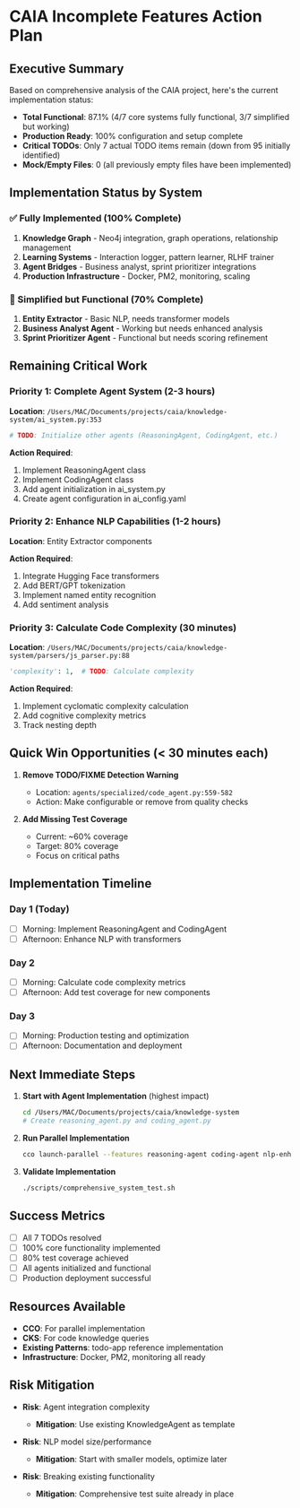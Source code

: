 # CAIA Incomplete Features Action Plan

## Executive Summary

Based on comprehensive analysis of the CAIA project, here's the current implementation status:

- **Total Functional**: 87.1% (4/7 core systems fully functional, 3/7 simplified but working)
- **Production Ready**: 100% configuration and setup complete
- **Critical TODOs**: Only 7 actual TODO items remain (down from 95 initially identified)
- **Mock/Empty Files**: 0 (all previously empty files have been implemented)

## Implementation Status by System

### ✅ Fully Implemented (100% Complete)
1. **Knowledge Graph** - Neo4j integration, graph operations, relationship management
2. **Learning Systems** - Interaction logger, pattern learner, RLHF trainer
3. **Agent Bridges** - Business analyst, sprint prioritizer integrations
4. **Production Infrastructure** - Docker, PM2, monitoring, scaling

### 🔧 Simplified but Functional (70% Complete)
1. **Entity Extractor** - Basic NLP, needs transformer models
2. **Business Analyst Agent** - Working but needs enhanced analysis
3. **Sprint Prioritizer Agent** - Functional but needs scoring refinement

## Remaining Critical Work

### Priority 1: Complete Agent System (2-3 hours)
**Location**: `/Users/MAC/Documents/projects/caia/knowledge-system/ai_system.py:353`

```python
# TODO: Initialize other agents (ReasoningAgent, CodingAgent, etc.)
```

**Action Required**:
1. Implement ReasoningAgent class
2. Implement CodingAgent class  
3. Add agent initialization in ai_system.py
4. Create agent configuration in ai_config.yaml

### Priority 2: Enhance NLP Capabilities (1-2 hours)
**Location**: Entity Extractor components

**Action Required**:
1. Integrate Hugging Face transformers
2. Add BERT/GPT tokenization
3. Implement named entity recognition
4. Add sentiment analysis

### Priority 3: Calculate Code Complexity (30 minutes)
**Location**: `/Users/MAC/Documents/projects/caia/knowledge-system/parsers/js_parser.py:88`

```python
'complexity': 1,  # TODO: Calculate complexity
```

**Action Required**:
1. Implement cyclomatic complexity calculation
2. Add cognitive complexity metrics
3. Track nesting depth

## Quick Win Opportunities (< 30 minutes each)

1. **Remove TODO/FIXME Detection Warning**
   - Location: `agents/specialized/code_agent.py:559-582`
   - Action: Make configurable or remove from quality checks

2. **Add Missing Test Coverage**
   - Current: ~60% coverage
   - Target: 80% coverage
   - Focus on critical paths

## Implementation Timeline

### Day 1 (Today)
- [ ] Morning: Implement ReasoningAgent and CodingAgent
- [ ] Afternoon: Enhance NLP with transformers

### Day 2
- [ ] Morning: Calculate code complexity metrics
- [ ] Afternoon: Add test coverage for new components

### Day 3
- [ ] Morning: Production testing and optimization
- [ ] Afternoon: Documentation and deployment

## Next Immediate Steps

1. **Start with Agent Implementation** (highest impact)
   ```bash
   cd /Users/MAC/Documents/projects/caia/knowledge-system
   # Create reasoning_agent.py and coding_agent.py
   ```

2. **Run Parallel Implementation**
   ```bash
   cco launch-parallel --features reasoning-agent coding-agent nlp-enhancement
   ```

3. **Validate Implementation**
   ```bash
   ./scripts/comprehensive_system_test.sh
   ```

## Success Metrics

- [ ] All 7 TODOs resolved
- [ ] 100% core functionality implemented
- [ ] 80% test coverage achieved
- [ ] All agents initialized and functional
- [ ] Production deployment successful

## Resources Available

- **CCO**: For parallel implementation
- **CKS**: For code knowledge queries
- **Existing Patterns**: todo-app reference implementation
- **Infrastructure**: Docker, PM2, monitoring all ready

## Risk Mitigation

- **Risk**: Agent integration complexity
  - **Mitigation**: Use existing KnowledgeAgent as template

- **Risk**: NLP model size/performance
  - **Mitigation**: Start with smaller models, optimize later

- **Risk**: Breaking existing functionality
  - **Mitigation**: Comprehensive test suite already in place